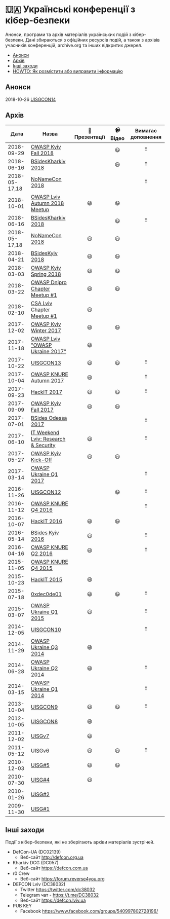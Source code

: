 # 🇺🇦 Українські конференції з кібер-безпеки
Анонси, програми та архів матеріалів українських подій з кібер-безпеки. Дані збираються з офіційних ресурсів подій, а також з архівів учасників конференцій, archive.org та інших відкритих джерел.

- [Анонси](#Анонси)
- [Архів](#Архів)
- [Інші заходи](#Інші-заходи)
- [HOWTO: Як розмістити або виправити інформацію](https://github.com/sapran/Ukraine-infosec-conferences/wiki/HOWTO:-як-розмістити-або-виправити-інформацію)

## Анонси
2018-10-26 [UISGCON14](events/2018-10-26-UISGCON14.md)


## Архів

Дата|Назва|:open_file_folder: Презентації|:video_camera: Відео|Вимагає доповнення
---|---|:---:|:---:|:---:
2018-09-29|[OWASP Kyiv Fall 2018](events/2018-09-29-owaspkyiv.md)||:smiley:|:exclamation:
2018-06-16|[BSidesKharkiv 2018](events/2018-03-03-BSidesKharkiv.md)||:smiley:|:exclamation:
2018-05-17,18|[NoNameCon 2018](events/2018-05-17-18-nonamecon.md)|||:exclamation:
2018-10-01|[OWASP Lviv Autumn 2018 Meetup](events/2018-10-01-owasplviv.md)|:smiley:|:smiley:|
2018-06-16|[BSidesKharkiv 2018](events/2018-06-16-BSidesKharkiv.md)||:smiley:|:exclamation:
2018-05-17,18|[NoNameCon 2018](events/2018-05-17-18-nonamecon.md)|:smiley:|:smiley:|
2018-04-21|[BSidesKyiv 2018](events/2018-04-21-BSidesKyiv.md)|:smiley:|:smiley:|
2018-03-03|[OWASP Kyiv Spring 2018](events/2018-03-03-owaspkyiv.md)|:smiley:|:smiley:|
2018-03-22|[OWASP Dnipro Chapter Meetup #1](events/2018-02-22-owaspdnipro.md)|:smiley:|:smiley:|
2018-02-10|[CSA Lviv Chapter Meetup #1](events/2018-02-10-csalviv.md)|:smiley:||
2017-12-02|[OWASP Kyiv Winter 2017](events/2017-12-02-owaspkyiv.md)|:smiley:|:smiley:
2017-11-18|[OWASP Lviv "OWASP Ukraine 2017"](events/2017-11-18-owasplviv.md)|:smiley:
2017-10-22|[UISGCON13](events/2017-10-22-uisgcon13.md)|:smiley:|:smiley:|:exclamation:
2017-10-04|[OWASP KNURE Autumn 2017](events/2017-10-04-owaspknure.md)|:smiley:||:exclamation:
2017-09-23|[HackIT 2017](events/2017-09-23-hackit.md)|:smiley:|:smiley:|:exclamation:
2017-09-09|[OWASP Kyiv Fall 2017](events/2017-09-09-owaspkyiv.md)|:smiley:|:smiley:
2017-07-01|[BSides Odessa 2017](events/2017-07-01-bsidesodessa.md)|||:exclamation:
2017-06-10|[IT Weekend Lviv: Research & Security](events/2017-06-10-itweekendlviv.md)|:smiley:||:exclamation:
2017-05-27|[OWASP Kyiv Kick-Off](events/2017-05-27-owaspkyiv.md)|:smiley:|:smiley:
2017-03-14|[OWASP Ukraine Q1 2017](events/2017-03-14-owaspukraine.md)|||:exclamation:
2016-11-26|[UISGCON12](events/2016-11-26-uisgcon12.md)||:smiley:|:exclamation:
2016-11-12|[OWASP KNURE Q4 2016](events/2016-11-12-owaspknure.md)|||:exclamation:
2016-10-07|[HackIT 2016](events/2016-10-07-hackit.md)|:smiley:|:smiley:
2016-05-14|[BSides Kyiv 2016](events/2016-05-14-bsideskyiv.md)|:smiley:||:exclamation:
2016-04-16|[OWASP KNURE Q2 2016](events/2016-04-16-owaspknure.md)|:smiley:||:exclamation:
2015-11-05|[OWASP KNURE Q4 2015](events/2015-11-05-owaspknure.md)|
2015-10-23|[HackIT 2015](events/2015-10-23-hackit.md)|:smiley:
2015-07-18|[0xdec0de01](events/2015-07-18-0xdec0de01.md)|:smiley:|:smiley:|:exclamation:
2015-03-07|[OWASP Ukraine Q1 2015](events/2015-03-07-owaspukraine.md)|:smiley:||:exclamation:
2014-12-05|[UISGCON10](events/2014-12-05-uisgcon10.md)|||:exclamation:
2014-11-29|[OWASP Ukraine Q3 2014](events/2014-11-29-owaspukraine.md)|:smiley:
2014-06-28|[OWASP Ukraine Q2 2014](events/2014-06-28-owaspukraine.md)|:smiley:||:exclamation:
2014-03-15|[OWASP Ukraine Q1 2014](events/2014-03-15-owaspukraine.md)|||:exclamation:
2013-10-04|[UISGCON9](events/2013-10-04-uisgcon9.md)|:smiley:|:smiley:|:exclamation:
2012-10-05|[UISGCON8](events/2012-10-05-uisgcon8.md)|:smiley:
2011-12-02|[UISGv7](events/2011-12-02-uisg7.md)|:smiley:
2011-05-12|[UISGv6](events/2011-05-12-uisg6.md)|:smiley:|:smiley:|:exclamation:
2010-12-03|[UISG#5](events/2010-12-03-uisg5.md)|:smiley:|:smiley:
2010-07-30|[UISG#4](events/2010-07-30-uisg4.md)|:smiley:
2010-01-26|[UISG#2](events/2010-01-26-uisg2.md)|
2009-11-30|[UISG#1](events/2009-11-30-uisg1.md)|

## Інші заходи
Події з кібер-безпеки, які не зберігають архіви матеріалів зустрічей.
- DefCon-UA (DC02139)
	- Веб-сайт http://defcon.org.ua
- Kharkiv DCG (DC057)
	- Веб-сайт https://defcon.com.ua
- r0 Crew
	- Веб-сайт https://forum.reverse4you.org
- DEFCON Lviv (DC38032)
	- Twitter https://twitter.com/dc38032
	- Telegram чат - https://t.me/DC38032
	- Веб-сайт https://defcon.lviv.ua
- PUB KEY
	- Facebook https://www.facebook.com/groups/540997802728196/
